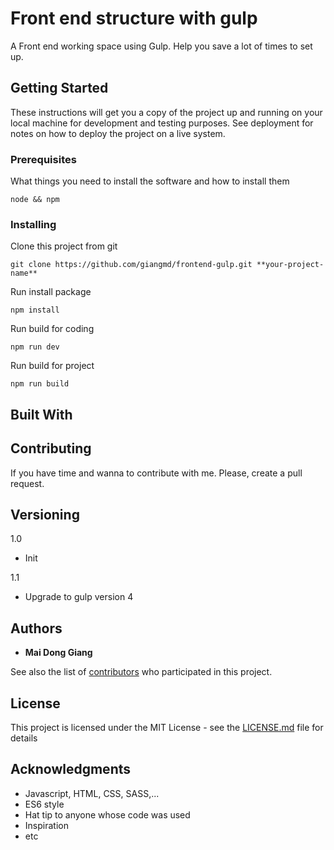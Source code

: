 # Front end structure with gulp

A Front end working space using Gulp. Help you save a lot of times to set up.

## Getting Started

These instructions will get you a copy of the project up and running on your local machine for development and testing purposes. See deployment for notes on how to deploy the project on a live system.

### Prerequisites

What things you need to install the software and how to install them

```
node && npm 
```

### Installing

Clone this project from git

```
git clone https://github.com/giangmd/frontend-gulp.git **your-project-name**
```

Run install package

```
npm install
```

Run build for coding
```
npm run dev
```

Run build for project
```
npm run build
```

## Built With

## Contributing

If you have time and wanna to contribute with me. Please, create a pull request.

## Versioning

1.0
- Init

1.1
- Upgrade to gulp version 4

## Authors

* **Mai Dong Giang**

See also the list of [contributors](https://github.com/giangmd/frontend-gulp/graphs/contributors) who participated in this project.

## License

This project is licensed under the MIT License - see the [LICENSE.md](LICENSE.md) file for details

## Acknowledgments

* Javascript, HTML, CSS, SASS,...
* ES6 style
* Hat tip to anyone whose code was used
* Inspiration
* etc

